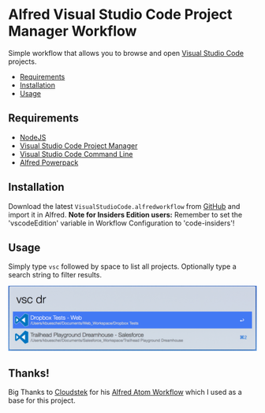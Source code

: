 # Alfred Visual Studio Code Project Manager Workflow

Simple workflow that allows you to browse and open [Visual Studio Code](https://code.visualstudio.com/) projects.

* [Requirements](#requirements)
* [Installation](#installation)
* [Usage](#usage)

## Requirements

* [NodeJS](https://nodejs.org)
* [Visual Studio Code Project Manager](https://marketplace.visualstudio.com/items?itemName=alefragnani.project-manager)
* [Visual Studio Code Command Line](https://code.visualstudio.com/docs/setup/mac)
* [Alfred Powerpack](https://www.alfredapp.com/powerpack)

## Installation

Download the latest `VisualStudioCode.alfredworkflow` from [GitHub](https://github.com/konstantinbueschel/alfred-vs-code/releases) and import it in Alfred.
**Note for Insiders Edition users:** Remember to set the 'vscodeEdition' variable in Workflow Configuration to 'code-insiders'!

## Usage

Simply type `vsc` followed by space to list all projects. Optionally type a search string to filter results.

![alfred-vs-code](documentation/screenshot.png)

## Thanks!

Big Thanks to [Cloudstek](https://github.com/Cloudstek) for his [Alfred Atom Workflow](https://github.com/Cloudstek/alfred-atom) which I used as a base for this project.
